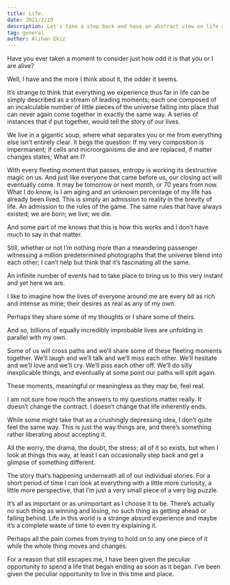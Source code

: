 ```yaml
---
title: Life.
date: 2021/3/19
description: Let's take a step back and have an abstract view on life as a whole.
tag: general
author: Alihan Ekiz
---
```


Have you ever taken a moment to consider just how odd it is that you or I are alive? 

Well, I have and the more I think about it, the odder it seems. 

It’s strange to think that everything we experience thus far in life can be simply described as a stream of leading moments; each one composed of an incalculable number of little pieces of the universe falling into place that can never again come together in exactly the same way. A series of instances that if put together, would tell the story of our lives.

We live in a gigantic soup, where what separates you or me from everything else isn’t entirely clear. It begs the question: If my very composition is impermanent; if cells and microorganisms die and are replaced, if matter changes states; What am I?

With every fleeting moment that passes, entropy is working its destructive magic on us. And just like everyone that came before us, our closing act will eventually come. It may be tomorrow or next month, or 70 years from now. What I do know, is I am aging and an unknown percentage of my life has already been lived. This is simply an admission to reality in the brevity of life. An admission to the rules of the game. The same rules that have always existed; we are born; we live; we die.

And some part of me knows that this is how this works and I don’t have much to say in that matter. 

Still, whether or not I’m nothing more than a meandering passenger witnessing a million predetermined photographs that the universe blend into each other; I can’t help but think that it’s fascinating all the same.

An infinite number of events had to take place to bring us to this very instant and yet here we are. 

I like to imagine how the lives of everyone around me are every bit as rich and intense as mine; their desires as real as any of my own. 

Perhaps they share some of my thoughts or I share some of theirs. 

And so, billions of equally incredibly improbable lives are unfolding in parallel with my own.

Some of us will cross paths and we’ll share some of these fleeting moments together. We’ll laugh and we’ll talk and we’ll miss each other. We’ll hesitate and we’ll love and we’ll cry. We’ll piss each other off. We’ll do silly inexplicable things, and eventually at some point our paths will split again.

These moments, meaningful or meaningless as they may be, feel real.

I am not sure how much the answers to my questions matter really. It doesn’t change the contract. I doesn’t change that life inherently ends.

While some might take that as a crushingly depressing idea, I don’t quite feel the same way. This is just the way things are, and there’s something rather liberating about accepting it. 

All the worry, the drama, the doubt, the stress; all of it so exists, but when I look at things this way, at least I can occasionally step back and get a glimpse of something different. 

The story that’s happening underneath all of our individual stories. For a short period of time I can look at everything with a little more curiosity, a little more perspective, that I’m just a very small piece of a very big puzzle.

It’s all as important or as unimportant as I choose it to be. There’s actually no such thing as winning and losing, no such thing as getting ahead or falling behind. Life in this world is a strange absurd experience and maybe it’s a complete waste of time to even try explaining it.

Perhaps all the pain comes from trying to hold on to any one piece of it while the whole thing moves and changes.

For a reason that still escapes me, I have been given the peculiar opportunity to spend a life that began ending as soon as it began. I’ve been given the peculiar opportunity to live in this time and place.